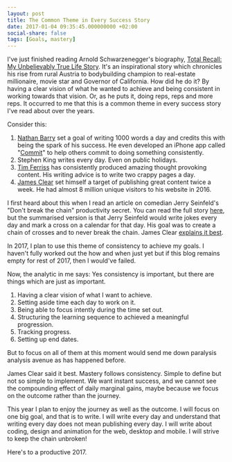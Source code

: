 ```yaml
---
layout: post
title: The Common Theme in Every Success Story
date: 2017-01-04 09:35:45.000000000 +02:00
social-share: false
tags: [Goals, mastery]
---
```


I've just finished reading Arnold Schwarzenegger's biography, <a href="https://www.amazon.com/gp/product/1451662440/ref=as_li_qf_sp_asin_il_tl?ie=UTF8&amp;tag=assbl05-20&amp;camp=1789&amp;creative=9325&amp;linkCode=as2&amp;creativeASIN=1451662440&amp;linkId=5cd3367b36d651239f6e75dbb8aeec24">Total Recall: My Unbelievably True Life Story</a>. It's an inspirational story which chronicles his rise from rural Austria to bodybuilding champion to real-estate millionaire, movie star and Governor of California. How did he do it? By having a clear vision of what he wanted to achieve and being consistent in working towards that vision. Or, as he puts it, doing reps, reps and more reps. It occurred to me that this is a common theme in every success story I've read about over the years. 

Consider this:
1. <a href="http://nathanbarry.com">Nathan Barry</a> set a goal of writing 1000 words a day and credits this with being the spark of his success. He even developed an iPhone app called "<a href="https://itunes.apple.com/us/app/commit/id473527073?mt=8">Commit</a>" to help others commit to doing something consistently.
2. Stephen King writes every day. Even on public holidays.
3. <a href="http://fourhourworkweek.com">Tim Ferriss</a> has consistently produced amazing thought provoking content. His writing advice is to write two crappy pages a day.
4. <a href="http://jamesclear.com">James Clear</a> set himself a target of publishing great content twice a week. He had almost 8 million unique visitors to his website in 2016.


I first heard about this when I read an article on comedian Jerry Seinfeld's "Don't break the chain" productivity secret. You can read the full story <a href="http://lifehacker.com/281626/jerry-seinfelds-productivity-secret">here</a>, but the summarised version is that Jerry Seinfeld would write jokes every day and mark a cross on a calendar for that day. His goal was to create a chain of crosses and to never break the chain. James Clear <a href="http://jamesclear.com/stop-procrastinating-seinfeld-strategy">explains it best</a>.

In 2017, I plan to use this theme of consistency to achieve my goals. I haven't fully worked out the how and when just yet but if this blog remains empty for rest of 2017, then I would've failed.

Now, the analytic in me says: Yes consistency is important, but there are things which are just as important.
1. Having a clear vision of what I want to achieve.
2. Setting aside time each day to work on it.
3. Being able to focus intently during the time set out.
4. Structuring the learning sequence to achieved a meaningful progression.
5. Tracking progress.
6. Setting up end dates.

But to focus on all of them at this moment would send me down paralysis analysis avenue as has happened before.

James Clear said it best. Mastery follows consistency. Simple to define but not so simple to implement. We want instant success, and we cannot see the compounding effect of daily marginal gains, maybe because we focus on the outcome rather than the journey.

This year I plan to enjoy the journey as well as the outcome. I will focus on one big goal, and that is to write. I will write every day and understand that writing every day does not mean publishing every day. I will write about coding, design and animation for the web, desktop and mobile. I will strive to keep the chain unbroken!

Here's to a productive 2017.
